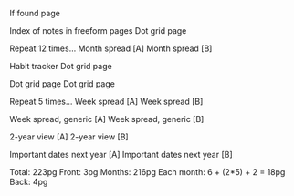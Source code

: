 If found page

Index of notes in freeform pages
Dot grid page

Repeat 12 times...
  Month spread [A]
  Month spread [B]

  Habit tracker
  Dot grid page

  Dot grid page
  Dot grid page

  Repeat 5 times...
    Week spread [A]
    Week spread [B]

  Week spread, generic [A]
  Week spread, generic [B]

2-year view [A]
2-year view [B]

Important dates next year [A]
Important dates next year [B]




Total: 223pg
  Front: 3pg
  Months: 216pg
    Each month: 6 + (2*5) + 2 = 18pg
  Back: 4pg
